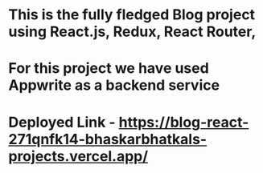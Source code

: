 # This is the fully fledged Blog project using React.js, Redux, React Router,

# For this project we have used Appwrite as a backend service

# Deployed Link - https://blog-react-271qnfk14-bhaskarbhatkals-projects.vercel.app/
